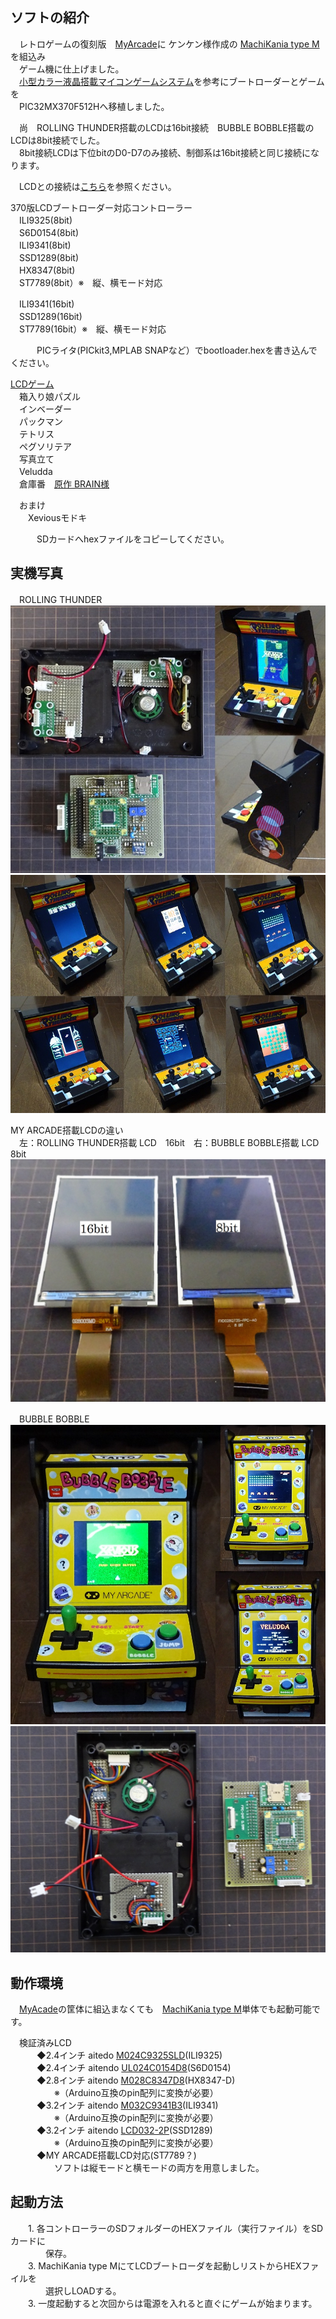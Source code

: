 ## ソフトの紹介  
　レトロゲームの復刻版　[MyArcade](https://www.myarcadegaming.com/)に  ケンケン様作成の [MachiKania type M](http://www.ze.em-net.ne.jp/~kenken/machikania/typem.html)を組込み  
 　ゲーム機に仕上げました。  
　[小型カラー液晶搭載マイコンゲームシステム](http://www.ze.em-net.ne.jp/~kenken/lcdgame/index.html)を参考にブートローダーとゲームを  
　PIC32MX370F512Hへ移植しました。  

　尚　ROLLING THUNDER搭載のLCDは16bit接続　BUBBLE BOBBLE搭載のLCDは8bit接続でした。  
　8bit接続LCDは下位bitのD0-D7のみ接続、制御系は16bit接続と同じ接続になります。  
  
　LCDとの接続は[こちら](https://github.com/dozan5/MachiKania_M_Xevious_lcd)を参照ください。  
 
370版LCDブートローダー対応コントローラー  
　ILI9325(8bit)  
　S6D0154(8bit)  
　ILI9341(8bit)  
　SSD1289(8bit)  
　HX8347(8bit)  
　ST7789(8bit）※　縦、横モード対応   

　ILI9341(16bit)  
　SSD1289(16bit)  
　ST7789(16bit）※　縦、横モード対応  

　　　PICライタ(PICkit3,MPLAB SNAPなど）でbootloader.hexを書き込んでください。  

[LCDゲーム](http://www.ze.em-net.ne.jp/~kenken/lcdgame/index.html)  
　箱入り娘パズル  
　インベーダー  
　パックマン  
　テトリス  
　ペグソリテア  
　写真立て  
　Veludda  
　倉庫番　[原作 BRAIN様](http://braincell.synapse-blog.jp/cell/)  

　おまけ  
　　Xeviousモドキ  
 
 　　　SDカードへhexファイルをコピーしてください。  

## 実機写真   
　ROLLING THUNDER  
![](My1.jpg)  
![](My2.jpg)  

MY ARCADE搭載LCDの違い  
　左：ROLLING THUNDER搭載 LCD　16bit　右：BUBBLE BOBBLE搭載 LCD　8bit  
![](My3.jpg)  

　BUBBLE BOBBLE  
![](My4.jpg)  
![](My5.jpg)  

## 動作環境  
　[MyAcade](https://www.myarcadegaming.com/)の筐体に組込まなくても　[MachiKania type M](http://www.ze.em-net.ne.jp/~kenken/machikania/typem.html)単体でも起動可能です。  
 
　検証済みLCD  
　　　◆2.4インチ aitedo [M024C9325SLD](https://www.aitendo.com/product/15381 )(ILI9325)  
　　　◆2.4インチ aitendo [UL024C0154D8](https://www.aitendo.com/product/16104)(S6D0154)  
　　　◆2.8インチ aitendo [M028C8347D8](https://www.aitendo.com/product/10942)(HX8347-D)  
　　　　　※（Arduino互換のpin配列に変換が必要）  
　　　◆3.2インチ aitendo [M032C9341B3](https://www.aitendo.com/product/11138)(ILI9341)  
　　　　　※（Arduino互換のpin配列に変換が必要）  
　　　◆3.2インチ aitendo [LCD032-2P](https://www.aitendo.com/product/13748)(SSD1289)  
　　　　　※（Arduino互換のpin配列に変換が必要）  
　　　◆MY ARCADE搭載LCD対応(ST7789？)  
　　　　　ソフトは縦モードと横モードの両方を用意しました。  

## 起動方法
　　1. 各コントローラーのSDフォルダーのHEXファイル（実行ファイル）をSDカードに  
　　　　保存。  
　　3. MachiKania type MにてLCDブートローダを起動しリストからHEXファイルを  
　　　　選択しLOADする。  
　　3. 一度起動すると次回からは電源を入れると直ぐにゲームが始まります。 

